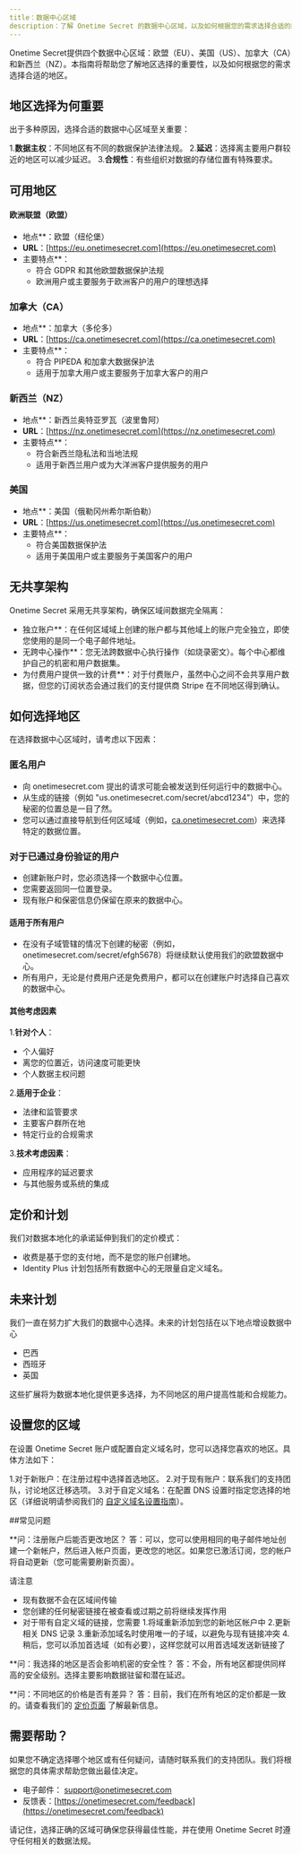 ```yaml
---
title：数据中心区域
description：了解 Onetime Secret 的数据中心区域，以及如何根据您的需求选择合适的区域。
---
```


Onetime Secret提供四个数据中心区域：欧盟（EU）、美国（US）、加拿大（CA）和新西兰（NZ）。本指南将帮助您了解地区选择的重要性，以及如何根据您的需求选择合适的地区。

## 地区选择为何重要

出于多种原因，选择合适的数据中心区域至关重要：

1.**数据主权**：不同地区有不同的数据保护法律法规。
2.**延迟**：选择离主要用户群较近的地区可以减少延迟。
3.**合规性**：有些组织对数据的存储位置有特殊要求。

## 可用地区

#### 欧洲联盟（欧盟）

- 地点**：欧盟（纽伦堡）
- **URL**：[https://eu.onetimesecret.com](https://eu.onetimesecret.com)
- 主要特点**：
  - 符合 GDPR 和其他欧盟数据保护法规
  - 欧洲用户或主要服务于欧洲客户的用户的理想选择

### 加拿大（CA）

- 地点**：加拿大（多伦多）
- **URL**：[https://ca.onetimesecret.com](https://ca.onetimesecret.com)
- 主要特点**：
  - 符合 PIPEDA 和加拿大数据保护法
  - 适用于加拿大用户或主要服务于加拿大客户的用户

### 新西兰（NZ）

- 地点**：新西兰奥特亚罗瓦（波里鲁阿）
- **URL**：[https://nz.onetimesecret.com](https://nz.onetimesecret.com)
- 主要特点**：
  - 符合新西兰隐私法和当地法规
  - 适用于新西兰用户或为大洋洲客户提供服务的用户

### 美国

- 地点**：美国（俄勒冈州希尔斯伯勒）
- **URL**：[https://us.onetimesecret.com](https://us.onetimesecret.com)
- 主要特点**：
  - 符合美国数据保护法
  - 适用于美国用户或主要服务于美国客户的用户

## 无共享架构

Onetime Secret 采用无共享架构，确保区域间数据完全隔离：

- 独立账户**：在任何区域域上创建的账户都与其他域上的账户完全独立，即使您使用的是同一个电子邮件地址。
- 无跨中心操作**：您无法跨数据中心执行操作（如烧录密文）。每个中心都维护自己的机密和用户数据集。
- 为付费用户提供一致的计费**：对于付费账户，虽然中心之间不会共享用户数据，但您的订阅状态会通过我们的支付提供商 Stripe 在不同地区得到确认。

## 如何选择地区

在选择数据中心区域时，请考虑以下因素：

### 匿名用户

- 向 onetimesecret.com 提出的请求可能会被发送到任何运行中的数据中心。
- 从生成的链接（例如 "us.onetimesecret.com/secret/abcd1234"）中，您的秘密的位置总是一目了然。
- 您可以通过直接导航到任何区域域（例如，[ca.onetimesecret.com](https://ca.onetimesecret.com/)）来选择特定的数据位置。

### 对于已通过身份验证的用户

- 创建新账户时，您必须选择一个数据中心位置。
- 您需要返回同一位置登录。
- 现有账户和保密信息仍保留在原来的数据中心。

#### 适用于所有用户

- 在没有子域管辖的情况下创建的秘密（例如，onetimesecret.com/secret/efgh5678）将继续默认使用我们的欧盟数据中心。
- 所有用户，无论是付费用户还是免费用户，都可以在创建账户时选择自己喜欢的数据中心。

#### 其他考虑因素

1.**针对个人**：
   - 个人偏好
   - 离您的位置近，访问速度可能更快
   - 个人数据主权问题

2.**适用于企业**：
   - 法律和监管要求
   - 主要客户群所在地
   - 特定行业的合规需求

3.**技术考虑因素**：
   - 应用程序的延迟要求
   - 与其他服务或系统的集成

## 定价和计划

我们对数据本地化的承诺延伸到我们的定价模式：

- 收费是基于您的支付地，而不是您的账户创建地。
- Identity Plus 计划包括所有数据中心的无限量自定义域名。

## 未来计划

我们一直在努力扩大我们的数据中心选择。未来的计划包括在以下地点增设数据中心

- 巴西
- 西班牙
- 英国

这些扩展将为数据本地化提供更多选择，为不同地区的用户提高性能和合规能力。

## 设置您的区域

在设置 Onetime Secret 账户或配置自定义域名时，您可以选择您喜欢的地区。具体方法如下：

1.对于新账户：在注册过程中选择首选地区。
2.对于现有账户：联系我们的支持团队，讨论地区迁移选项。
3.对于自定义域名：在配置 DNS 设置时指定您选择的地区（详细说明请参阅我们的 [自定义域名设置指南](/docs/custom-domains/setup-guide)）。

##常见问题

**问：注册账户后能否更改地区？
答：可以，您可以使用相同的电子邮件地址创建一个新帐户，然后进入帐户页面，更改您的地区。如果您已激活订阅，您的帐户将自动更新（您可能需要刷新页面）。

请注意
- 现有数据不会在区域间传输
- 您创建的任何秘密链接在被查看或过期之前将继续发挥作用
- 对于带有自定义域的链接，您需要
  1.将域重新添加到您的新地区帐户中
  2.更新相关 DNS 记录
  3.重新添加域名时使用唯一的子域，以避免与现有链接冲突
  4.稍后，您可以添加首选域（如有必要），这样您就可以用首选域发送新链接了

**问：我选择的地区是否会影响机密的安全性？
答：不会，所有地区都提供同样高的安全级别。选择主要影响数据驻留和潜在延迟。

**问：不同地区的价格是否有差异？
答：目前，我们在所有地区的定价都是一致的。请查看我们的 [定价页面](https://onetimesecret.com/pricing) 了解最新信息。

## 需要帮助？

如果您不确定选择哪个地区或有任何疑问，请随时联系我们的支持团队。我们将根据您的具体需求帮助您做出最佳决定。

- 电子邮件： support@onetimesecret.com
- 反馈表：[https://onetimesecret.com/feedback](https://onetimesecret.com/feedback)

请记住，选择正确的区域可确保您获得最佳性能，并在使用 Onetime Secret 时遵守任何相关的数据法规。
